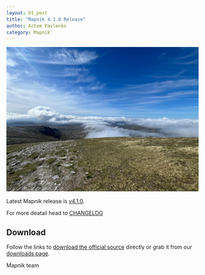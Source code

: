 ```yaml
---
layout: 01_post
title: "Mapnik 4.1.0 Release"
author: Artem Pavlenko
category: Mapnik
---
```


![image](/images/ben-hope.jpg)

Latest Mapnik release is [v4.1.0](https://github.com/mapnik/mapnik/releases/tag/v4.1.0).

For more deatail head to  [CHANGELOG](https://github.com/mapnik/mapnik/blob/v4.1.0/CHANGELOG.md#mapnik-410)

## Download

Follow the links to [download the official source](https://github.com/mapnik/mapnik/releases/tag/v4.1.0) directly or grab it from our [downloads page](/pages/downloads.html).

Mapnik team
